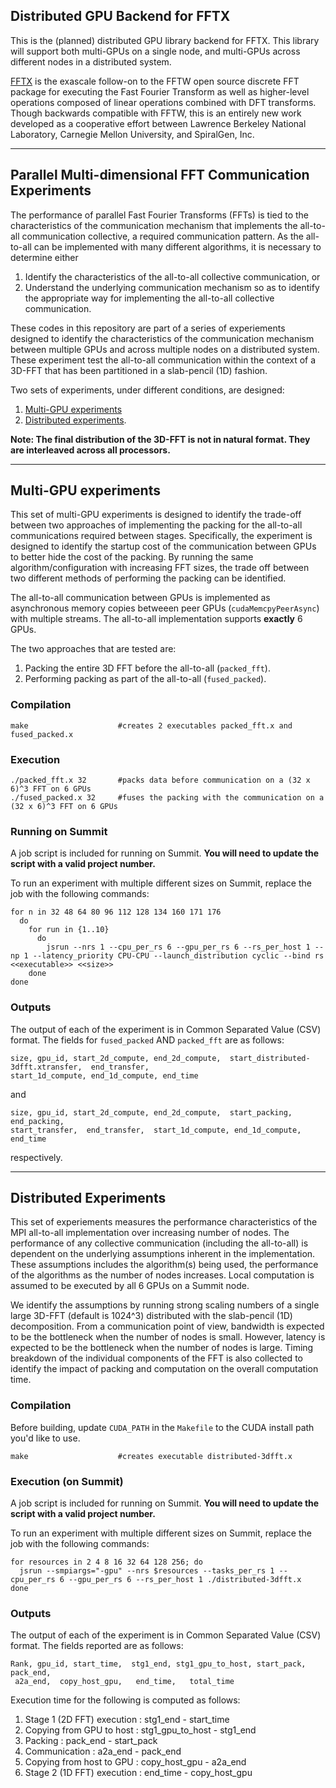 Distributed GPU Backend for FFTX 
---
This is the (planned) distributed GPU library backend for FFTX. This
library will support both multi-GPUs on a single node, and multi-GPUs
across different nodes in a distributed system.

[FFTX](http://spiral.net/doc/fftx/introduction.html) is the exascale follow-on to the FFTW open source discrete FFT
package for executing the Fast Fourier Transform as well as
higher-level operations composed of linear operations combined with
DFT transforms. Though backwards compatible with FFTW, this is an
entirely new work developed as a cooperative effort between Lawrence
Berkeley National Laboratory, Carnegie Mellon University, and
SpiralGen, Inc.

---

## Parallel Multi-dimensional FFT Communication Experiments

The performance of parallel Fast Fourier Transforms (FFTs) is tied to
the characteristics of the communication mechanism that implements the
all-to-all communication collective, a required communication
pattern. As the all-to-all can be implemented with many different
algorithms, it is necessary to determine either 
1. Identify the characteristics of the all-to-all collective communication, or
2. Understand the underlying communication mechanism so as to identify the 
appropriate way for implementing the all-to-all collective communication.

These codes in this repository are part of a series of experiements
designed to identify the characteristics of the communication
mechanism between multiple GPUs and across multiple nodes on a
distributed system. These experiment test the all-to-all communication
within the context of a 3D-FFT that has been partitioned in a
slab-pencil (1D) fashion. 

Two sets of experiments, under different conditions, are designed:

1. [Multi-GPU experiments](#multi-gpu-experiments)
2. [Distributed experiments](#distributed-experiments).


**Note: The final distribution of the 3D-FFT is not in natural format. They are
interleaved across all processors.**

---

## Multi-GPU experiments

This set of multi-GPU experiments is designed to identify the
trade-off between two approaches of implementing the packing for the
all-to-all communications required between stages.  Specifically, the
experiment is designed to identify the startup cost of the
communication between GPUs to better hide the cost of the packing. By
running the same algorithm/configuration with increasing FFT sizes,
the trade off between two different methods of performing the packing
can be identified.

The all-to-all communication between GPUs is implemented as
asynchronous memory copies betweeen peer GPUs
(``cudaMemcpyPeerAsync``) with multiple streams. The all-to-all
implementation supports **exactly** 6 GPUs.

The two approaches that are tested are:
1. Packing the entire 3D FFT before the all-to-all (``packed_fft``).
2. Performing packing as part of the all-to-all (``fused_packed``).

### Compilation
```
make                    #creates 2 executables packed_fft.x and fused_packed.x
```

### Execution
```
./packed_fft.x 32       #packs data before communication on a (32 x 6)^3 FFT on 6 GPUs
./fused_packed.x 32     #fuses the packing with the communication on a (32 x 6)^3 FFT on 6 GPUs
```		
### Running on Summit
A job script is included for running on Summit. **You will need to update the script with a valid project number.** 

To run an experiment with multiple different sizes on Summit, replace the job with the following commands:
```
for n in 32 48 64 80 96 112 128 134 160 171 176
  do
    for run in {1..10}
      do
        jsrun --nrs 1 --cpu_per_rs 6 --gpu_per_rs 6 --rs_per_host 1 --np 1 --latency_priority CPU-CPU --launch_distribution cyclic --bind rs <<executable>> <<size>>
    done
done
``` 

### Outputs
The output of each of the experiment is in Common Separated Value (CSV) format. The 
fields for ``fused_packed`` AND ``packed_fft`` are as follows:
```distributed-3dfft.x
size, gpu_id, start_2d_compute, end_2d_compute,  start_distributed-3dfft.xtransfer,  end_transfer,  
start_1d_compute, end_1d_compute, end_time
```
and 
```
size, gpu_id, start_2d_compute, end_2d_compute,  start_packing, end_packing, 
start_transfer,  end_transfer,  start_1d_compute, end_1d_compute, end_time
```
respectively.

---

## Distributed Experiments

This set of experiements measures the performance characteristics of
the MPI all-to-all implementation over increasing number of nodes. The
performance of any collective communication (including the all-to-all)
is dependent on the underlying assumptions inherent in the
implementation. These assumptions includes the algorithm(s) being
used, the performance of the algorithms as the number of nodes
increases. Local computation is assumed to be executed by all 6 GPUs
on a Summit node.

We identify the assumptions by running strong scaling numbers of a
single large 3D-FFT (default is 1024^3) distributed with the
slab-pencil (1D) decomposition. From a communication point of view,
bandwidth is expected to be the bottleneck when the number of nodes is
small. However, latency is expected to be the bottleneck when the
number of nodes is large. Timing breakdown of the individual
components of the FFT is also collected to identify the impact of
packing and computation on the overall computation time.

### Compilation
Before building, update `CUDA_PATH` in the `Makefile` to the CUDA install path you'd like to use.
``` 
make                    #creates executable distributed-3dfft.x
```

### Execution (on Summit)
A job script is included for running on Summit. **You will need to update the script with a valid project number.** 

To run an experiment with multiple different sizes on Summit, replace the job with the following commands:
```
for resources in 2 4 8 16 32 64 128 256; do
  jsrun --smpiargs="-gpu" --nrs $resources --tasks_per_rs 1 --cpu_per_rs 6 --gpu_per_rs 6 --rs_per_host 1 ./distributed-3dfft.x
done
```

### Outputs
The output of each of the experiment is in Common Separated Value (CSV) format. The fields reported
are as follows:
```
Rank, gpu_id, start_time,  stg1_end, stg1_gpu_to_host, start_pack, pack_end,
 a2a_end,  copy_host_gpu,   end_time,   total_time
```
Execution time for the following is computed as follows:
1. Stage 1 (2D FFT) execution : stg1_end - start_time
2. Copying from GPU to host   : stg1_gpu_to_host - stg1_end
3. Packing                    : pack_end - start_pack
4. Communication              : a2a_end - pack_end
5. Copying from host to GPU   : copy_host_gpu - a2a_end
6. Stage 2 (1D FFT) execution : end_time - copy_host_gpu
